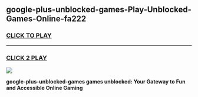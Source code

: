 
## google-plus-unblocked-games-Play-Unblocked-Games-Online-fa222
<h3>
<a href="https://premium76.site?title=google-plus-unblocked-games&ref=25A">CLICK TO PLAY</a></h3>
<hr>

<h3>
<a href="https://premium76.site?title=google-plus-unblocked-games&ref=25A">CLICK 2 PLAY</a>
  
</h3>

<a href="https://premium76.site?title=google-plus-unblocked-games&ref=25A"><img src="https://clearcache.store/games.png"></a>


**google-plus-unblocked-games games unblocked: Your Gateway to Fun and Accessible Online Gaming**
